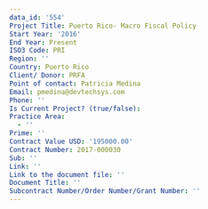 ```yaml
---
data_id: '554'
Project Title: Puerto Rico- Macro Fiscal Policy
Start Year: '2016'
End Year: Present
ISO3 Code: PRI
Region: ''
Country: Puerto Rico
Client/ Donor: PRFA
Point of contact: Patricia Medina
Email: pmedina@devtechsys.com
Phone: ''
Is Current Project? (true/false): 
Practice Area:
  - ''
Prime: ''
Contract Value USD: '195000.00'
Contract Number: 2017-000030
Sub: ''
Link: ''
Link to the document file: ''
Document Title: ''
Subcontract Number/Order Number/Grant Number: ''
---
```


